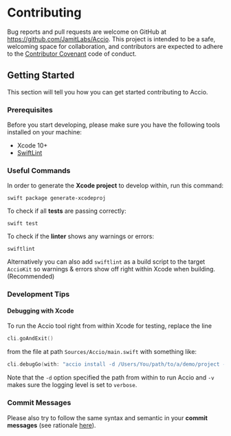 # Contributing

Bug reports and pull requests are welcome on GitHub at https://github.com/JamitLabs/Accio. This project is intended to be a safe, welcoming space for collaboration, and contributors are expected to adhere to the [Contributor Covenant](http://contributor-covenant.org) code of conduct.

## Getting Started

This section will tell you how you can get started contributing to Accio.

### Prerequisites

Before you start developing, please make sure you have the following tools installed on your machine:

- Xcode 10+
- [SwiftLint](https://github.com/realm/SwiftLint)

### Useful Commands

In order to generate the **Xcode project** to develop within, run this command:

```
swift package generate-xcodeproj
```

To check if all **tests** are passing correctly:

```
swift test
```

To check if the **linter** shows any warnings or errors:

```
swiftlint
```

Alternatively you can also add `swiftlint` as a build script to the target `AccioKit` so warnings & errors show off right within Xcode when building. (Recommended)

### Development Tips

#### Debugging with Xcode
To run the Accio tool right from within Xcode for testing, replace the line

```swift
cli.goAndExit()
```

from the file at path `Sources/Accio/main.swift` with something like:

```swift
cli.debugGo(with: "accio install -d /Users/You/path/to/a/demo/project -v")
```

Note that the `-d` option specified the path from within to run Accio and `-v` makes sure the logging level is set to `verbose`.

### Commit Messages

Please also try to follow the same syntax and semantic in your **commit messages** (see rationale [here](http://chris.beams.io/posts/git-commit/)).
